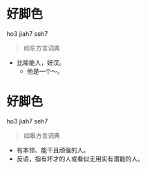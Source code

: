 # 好脚色
ho3 jiah7 seh7
> 如东方言词典
- 比喻能人，好汉。
  - 他是一个～。

# 好脚色
ho3 jiah7 seh7
> 如皋方言词典
- 有本领、能干且顽强的人。
- 反语，指有坏才的人或看似无用实有潜能的人。
